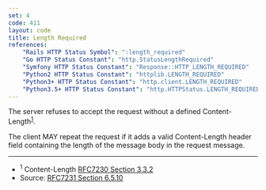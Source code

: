 ```yaml
---
set: 4
code: 411
layout: code
title: Length Required
references:
    "Rails HTTP Status Symbol": ":length_required"
    "Go HTTP Status Constant": "http.StatusLengthRequired"
    "Symfony HTTP Status Constant": "Response::HTTP_LENGTH_REQUIRED"
    "Python2 HTTP Status Constant": "httplib.LENGTH_REQUIRED"
    "Python3+ HTTP Status Constant": "http.client.LENGTH_REQUIRED"
    "Python3.5+ HTTP Status Constant": "http.HTTPStatus.LENGTH_REQUIRED"
---
```


The server refuses to accept the request without a defined
Content-Length<sup>[1](#ref-1)</sup>.

The client MAY repeat the request if it adds a valid Content-Length
header field containing the length of the message body in the request
message.

---

* <span id="ref-1"><sup>1</sup> Content-Length [RFC7230 Section 3.3.2][2]</span>
* Source: [RFC7231 Section 6.5.10][1]

[1]: <{{site.rfcUrl}}/rfc7231#section-6.5.10>
[2]: <{{site.rfcUrl}}/rfc7230#section-3.3.2>
